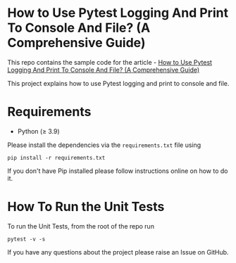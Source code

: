 # How to Use Pytest Logging And Print To Console And File? (A Comprehensive Guide)
This repo contains the sample code for the article - [How to Use Pytest Logging And Print To Console And File? (A Comprehensive Guide)](https://pytest-with-eric.com/pytest-best-practices/pytest-logging/)

This project explains how to use Pytest logging and print to console and file. 

# Requirements
* Python (≥ 3.9)

Please install the dependencies via the `requirements.txt` file using 
```commandline
pip install -r requirements.txt
```
If you don't have Pip installed please follow instructions online on how to do it.

# How To Run the Unit Tests
To run the Unit Tests, from the root of the repo run
```commandline
pytest -v -s
```

If you have any questions about the project please raise an Issue on GitHub. 